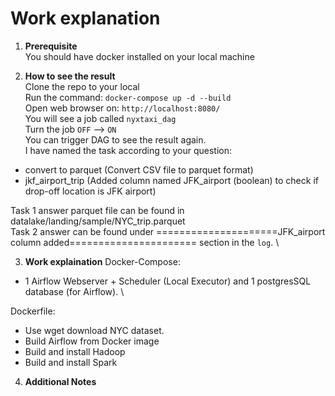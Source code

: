 # Work explanation

1. **Prerequisite** \
You should have docker installed on your local machine

2. **How to see the result** \
Clone the repo to your local \
Run the command: `docker-compose up -d --build` \
Open web browser on: `http://localhost:8080/` \
You will see a job called `nyxtaxi_dag` \
Turn the job `OFF` --> `ON` \
You can trigger DAG to see the result again. \
I have named the task according to your question:
- convert to parquet (Convert CSV file to parquet format)
- jkf_airport_trip (Added column named JFK_airport (boolean) to check if drop-off location is JFK airport)

Task 1 answer parquet file can be found in datalake/landing/sample/NYC_trip.parquet \
Task 2 answer can be found under =====================JFK_airport column added====================== section in the `log`. \

3. **Work explaination**
Docker-Compose: 
- 1 Airflow Webserver + Scheduler (Local Executor) and 1 postgresSQL database (for Airflow). \

Dockerfile:
- Use wget download NYC dataset. 
- Build Airflow from Docker image
- Build and install Hadoop
- Build and install Spark 

4. **Additional Notes**
